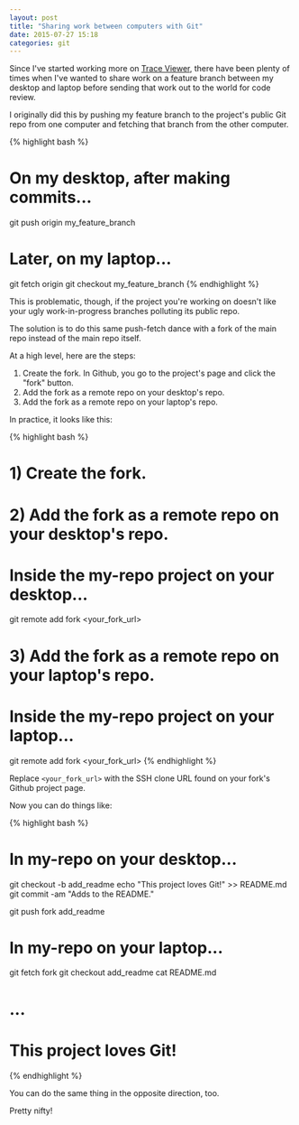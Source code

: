 ```yaml
---
layout: post
title: "Sharing work between computers with Git"
date: 2015-07-27 15:18
categories: git
---
```

Since I've started working more on [Trace Viewer](https://github.com/google/trace-viewer/), there have been plenty of times when I've wanted to share work on a feature branch between my desktop and laptop before sending that work out to the world for code review. 

I originally did this by pushing my feature branch to the project's public Git repo from one computer and fetching that branch from the other computer.

{% highlight bash %}
# On my desktop, after making commits...
git push origin my_feature_branch

# Later, on my laptop...
git fetch origin
git checkout my_feature_branch
{% endhighlight %}

This is problematic, though, if the project you're working on doesn't like your ugly work-in-progress branches polluting its public repo.

The solution is to do this same push-fetch dance with a fork of the main repo instead of the main repo itself.

At a high level, here are the steps:

  1. Create the fork. In Github, you go to the project's page and click the "fork" button.
  2. Add the fork as a remote repo on your desktop's repo.
  3. Add the fork as a remote repo on your laptop's repo.

In practice, it looks like this:

{% highlight bash %}
# 1) Create the fork.

# 2) Add the fork as a remote repo on your desktop's repo.
#    Inside the my-repo project on your desktop...
git remote add fork <your_fork_url>

# 3) Add the fork as a remote repo on your laptop's repo.
#    Inside the my-repo project on your laptop...
git remote add fork <your_fork_url>
{% endhighlight %}

Replace `<your_fork_url>` with the SSH clone URL found on your fork's Github project page.

Now you can do things like:

{% highlight bash %}
# In my-repo on your desktop...
git checkout -b add_readme
echo "This project loves Git!" >> README.md
git commit -am "Adds to the README."

git push fork add_readme

# In my-repo on your laptop...
git fetch fork
git checkout add_readme
cat README.md
# ...
# This project loves Git!
{% endhighlight %}

You can do the same thing in the opposite direction, too.

Pretty nifty!
